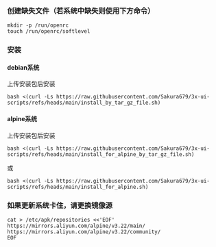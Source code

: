 ### 创建缺失文件（若系统中缺失则使用下方命令）
```
mkdir -p /run/openrc
touch /run/openrc/softlevel
```

### 安装
#### debian系统
上传安装包后安装
```
bash <(curl -Ls https://raw.githubusercontent.com/Sakura679/3x-ui-scripts/refs/heads/main/install_by_tar_gz_file.sh)
```

#### alpine系统
上传安装包后安装
```
bash <(curl -Ls https://raw.githubusercontent.com/Sakura679/3x-ui-scripts/refs/heads/main/install_for_alpine_by_tar_gz_file.sh)
```
或
```
bash <(curl -Ls https://raw.githubusercontent.com/Sakura679/3x-ui-scripts/refs/heads/main/install_for_alpine.sh)
```

### 如果更新系统卡住，请更换镜像源
```
cat > /etc/apk/repositories <<'EOF'
https://mirrors.aliyun.com/alpine/v3.22/main/
https://mirrors.aliyun.com/alpine/v3.22/community/
EOF
```
